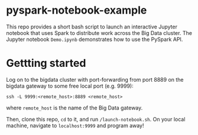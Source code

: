 # pyspark-notebook-example

This repo provides a short bash script to launch an interactive Jupyter notebook
that uses Spark to distribute work across the Big Data cluster. The Jupyter
notebook `Demo.ipynb` demonstrates how to use the PySpark API.

# Gettting started

Log on to the bigdata cluster with port-forwarding from port 8889 on the bigdata
gateway to some free local port (e.g. 9999):

```
ssh -L 9999:<remote_host>:8889 <remote_host>
```

where `remote_host` is the name of the Big Data gateway.

Then, clone this repo, `cd` to it, and run `/launch-notebook.sh`. On your local
machine, navigate to `localhost:9999` and program away!

